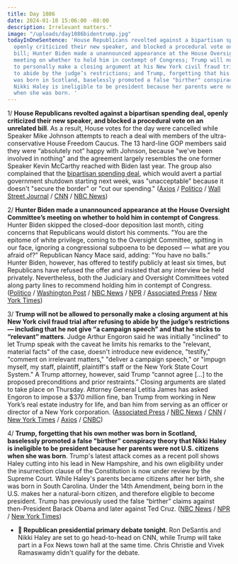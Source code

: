 ```yaml
---
title: Day 1086
date: 2024-01-10 15:06:00 -08:00
description: Irrelevant matters."
image: "/uploads/day1086bidentrump.jpg"
todayInOneSentence: 'House Republicans revolted against a bipartisan spending deal,
  openly criticized their new speaker, and blocked a procedural vote on an unrelated
  bill; Hunter Biden made a unannounced appearance at the House Oversight Committee’s
  meeting on whether to hold him in contempt of Congress; Trump will not be allowed
  to personally make a closing argument at his New York civil fraud trial after refusing
  to abide by the judge’s restrictions; and Trump, forgetting that his own mother
  was born in Scotland, baselessly promoted a false "birther" conspiracy theory that
  Nikki Haley is ineligible to be president because her parents were not U.S. citizens
  when she was born. '
---
```


1/ **House Republicans revolted against a bipartisan spending deal, openly criticized their new speaker, and blocked a procedural vote on an unrelated bill**. As a result, House votes for the day were cancelled while Speaker Mike Johnson attempts to reach a deal with members of the ultra-conservative House Freedom Caucus. The 13 hard-line GOP members said they were “absolutely not” happy with Johnson, because "we've been involved in nothing" and the agreement largely resembles the one former Speaker Kevin McCarthy reached with Biden last year. The group also complained that the [bipartisan spending deal](https://whatthefuckjusthappenedtoday.com/2024/01/08/day-1084/#4-house-republicans-and-senate-democ), which would avert a partial government shutdown starting next week, was "unacceptable" because it doesn't "secure the border" or "cut our spending." ([Axios](https://www.axios.com/2024/01/10/republicans-rule-vote-house-floor-budget) / [Politico](https://www.politico.com/live-updates/2024/01/10/congress/hunter-biden-contempt-resolution-advances-00134798) / [Wall Street Journal](https://www.wsj.com/politics/policy/border-security-fight-imperils-budget-deal-funding-for-ukraine-b1054519?mod=hp_lead_pos4) / [CNN](https://www.cnn.com/2024/01/10/politics/speaker-johnson-funding-fight-right-flank/index.html) / [NBC News](https://www.nbcnews.com/politics/congress/congressional-leaders-signal-short-term-funding-deal-needed-avert-shut-rcna133293))

2/ **Hunter Biden made a unannounced appearance at the House Oversight Committee’s meeting on whether to hold him in contempt of Congress**. Hunter Biden skipped the closed-door deposition last month, citing concerns that Republicans would distort his comments. "You are the epitome of white privilege, coming to the Oversight Committee, spitting in our face, ignoring a congressional subpoena to be deposed — what are you afraid of?" Republican Nancy Mace said, adding: "You have no balls.” Hunter Biden, however, has offered to testify publicly at least six times, but Republicans have refused the offer and insisted that any interview be held privately. Nevertheless, both the Judiciary and Oversight Committees voted along party lines to recommend holding him in contempt of Congress. ([Politico](https://www.politico.com/live-updates/2024/01/10/congress/hunter-biden-contempt-resolution-advances-00134798) / [Washington Post](https://www.washingtonpost.com/politics/2024/01/10/biden-surprise-appearance-contempt-hearing/) / [NBC News](https://www.nbcnews.com/politics/congress/house-republicans-vote-resolutions-hold-hunter-biden-contempt-congress-rcna133206) / [NPR](https://www.npr.org/2024/01/10/1224021556/hunter-biden-surprise-contempt-appearance) / [Associated Press](https://apnews.com/article/hunter-biden-congress-investigation-impeachment-49747853006d10f06103ab362c0f387a) / [New York Times](https://www.nytimes.com/2024/01/10/us/politics/hunter-biden-capitol-hearing.html))

3/ **Trump will not be allowed to personally make a closing argument at his New York civil fraud trial after refusing to abide by the judge’s restrictions — including that he not give “a campaign speech” and that he sticks to “relevant” matters**. Judge Arthur Engoron said he was initially "inclined" to let Trump speak with the caveat he limits his remarks to the "relevant, material facts" of the case, doesn't introduce new evidence, "testify," "comment on irrelevant matters," "deliver a campaign speech," or "impugn myself, my staff, plaintiff, plaintiff's staff or the New York State Court System." A Trump attorney, however, said Trump “cannot agree \[...\] to the proposed preconditions and prior restraints.” Closing arguments are slated to take place on Thursday.  Attorney General Letitia James has asked Engoron to impose a $370 million fine, ban Trump from working in New York’s real estate industry for life, and ban him from serving as an officer or director of a New York corporation. ([Associated Press](https://apnews.com/article/trump-fraud-trial-closing-arguments-420997f889922423dbce8a0945f0c348) / [NBC News](https://www.nbcnews.com/politics/donald-trump/trump-plans-deliver-part-closing-arguments-ny-civil-fraud-trial-rcna133148) / [CNN](https://www.cnn.com/2024/01/10/politics/trump-civil-trial-testimony/index.html) / [New York Times](https://www.nytimes.com/2024/01/10/nyregion/trump-fraud-trial-closing-arguments.html) / [Axios](https://www.axios.com/2024/01/10/trump-trial-court-closing-argument-fraud) / [CNBC](https://www.cnbc.com/2024/01/10/trump-not-allowed-make-new-york-fraud-trial-closing-argument.html))

4/ **Trump, forgetting that his own mother was born in Scotland, baselessly promoted a false "birther" conspiracy theory that Nikki Haley is ineligible to be president because her parents were not U.S. citizens when she was born**. Trump's latest attack comes as a recent poll shows Haley cutting into his lead in New Hampshire, and his own eligibility under the insurrection clause of the Constitution is now under review by the Supreme Court. While Haley's parents became citizens after her birth, she was born in South Carolina. Under the 14th Amendment, being born in the U.S. makes her a natural-born citizen, and therefore eligible to become president. Trump has previously used the false “birther” claims against then-President Barack Obama and later against Ted Cruz. ([NBC News](https://www.nbcnews.com/politics/donald-trump/trump-promotes-baseless-birther-conspiracy-theory-nikki-haley-rcna133166) / [NPR](https://www.npr.org/2024/01/10/1223940451/donald-trump-birther-nikki-haley-citizenship-president-14th-amendment) / [New York Times](https://www.nytimes.com/2024/01/10/us/politics/trump-birther-nikki-haley.html))

* **📆 Republican presidential primary debate tonight**. Ron DeSantis and Nikki Haley are set to go head-to-head on CNN, while Trump will take part in a Fox News town hall at the same time. Chris Christie and Vivek Ramaswamy didn't qualify for the debate.